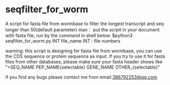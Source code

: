 # seqfilter_for_worm
A script for fasta file from wormbase to filter the longest transcript and seq longer than 50(default parameter)
man：
put the scrpit in your document with fasta file, run by the command in shell below.
$python3 seqfilter_for_worm.py INT file_name
INT : file numbers

warning: this script is designing for fasta file from wormbase, you can use the CDS sequence or protein sequence as input. If you try to use it for fasta files from other databases, please make sure your fasta header shows like ">SEQ_NAME PEP_NAME{selectable} GENE_NAME OTHER_{selectable}"

if you find any bugs please contact me from email:386792253@qq.com
